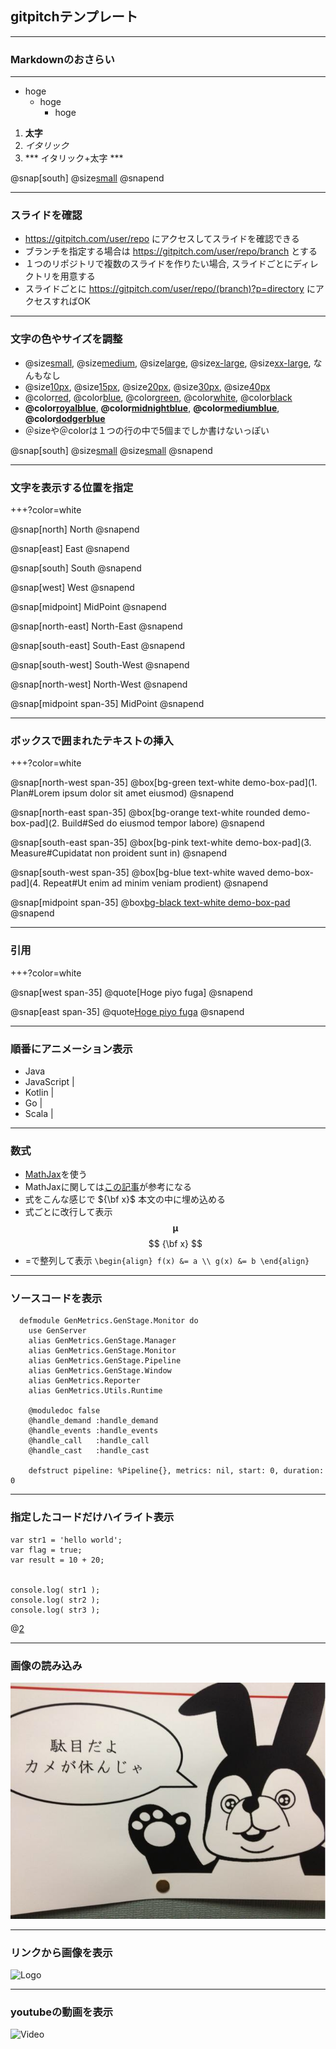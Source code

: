 ## gitpitchテンプレート

---

### Markdownのおさらい

***

- hoge
	- hoge
		- hoge

1. **太字**
2. *イタリック*
3. *** イタリック+太字 ***

@snap[south]
@size[small](https://qiita.com/kamorits/items/6f342da395ad57468ae3)
@snapend

---

### スライドを確認

- https://gitpitch.com/user/repo にアクセスしてスライドを確認できる
- ブランチを指定する場合は https://gitpitch.com/user/repo/branch とする
- １つのリポジトリで複数のスライドを作りたい場合, スライドごとにディレクトリを用意する
- スライドごとに https://gitpitch.com/user/repo/(branch)?p=directory にアクセスすればOK

---

### 文字の色やサイズを調整

- @size[small](小), @size[medium](中),  @size[large](大), @size[x-large](特大), @size[xx-large](超特大), なんもなし
- @size[10px](10px), @size[15px](15px), @size[20px](20px), @size[30px](30px), @size[40px](40px)
- @color[red](赤), @color[blue](青), @color[green](緑), @color[white](白),  @color[black](黒)
- **@color[royalblue](いい感じの青)**,  **@color[midnightblue](深い青)**, **@color[mediumblue](中くらいの青)**, **@color[dodgerblue](よくわからない青)**
- ＠sizeや＠colorは１つの行の中で5個までしか書けないっぽい

@snap[south]
@size[small](https://developer.mozilla.org/en-US/docs/Web/CSS/font-size)
@size[small](https://developer.mozilla.org/en-US/docs/Web/CSS/color_value)
@snapend

---

### 文字を表示する位置を指定

+++?color=white

@snap[north]
North
@snapend

@snap[east]
East
@snapend

@snap[south]
South
@snapend

@snap[west]
West
@snapend

@snap[midpoint]
MidPoint
@snapend

@snap[north-east]
North-East
@snapend

@snap[south-east]
South-East
@snapend

@snap[south-west]
South-West
@snapend

@snap[north-west]
North-West
@snapend

@snap[midpoint span-35]
MidPoint
@snapend

---

### ボックスで囲まれたテキストの挿入

+++?color=white

@snap[north-west span-35]
@box[bg-green text-white demo-box-pad](1. Plan#Lorem ipsum dolor sit amet eiusmod)
@snapend

@snap[north-east span-35]
@box[bg-orange text-white rounded demo-box-pad](2. Build#Sed do eiusmod tempor labore)
@snapend

@snap[south-east span-35]
@box[bg-pink text-white demo-box-pad](3. Measure#Cupidatat non proident sunt in)
@snapend

@snap[south-west span-35]
@box[bg-blue text-white waved demo-box-pad](4. Repeat#Ut enim ad minim veniam prodient)
@snapend

@snap[midpoint span-35]
@box[bg-black text-white demo-box-pad](center)
@snapend

---

### 引用

+++?color=white

@snap[west span-35]
@quote[Hoge piyo fuga]
@snapend

@snap[east span-35]
@quote[Hoge piyo fuga](@szmlb)
@snapend

---

### 順番にアニメーション表示

- Java
- JavaScript |
- Kotlin |
- Go |
- Scala |

---

### 数式

- [MathJax](http://docs.mathjax.org/en/latest/index.html)を使う
- MathJaxに関しては[この記事](https://qiita.com/PlanetMeron/items/63ac58898541cbe81ada)が参考になる
- 式をこんな感じで ${\bf x}$ 本文の中に埋め込める
- 式ごとに改行して表示
$$ \boldsymbol{\mu} $$
$$ {\bf x} $$
- =で整列して表示
`
\begin{align}
f(x) &= a \\
g(x) &= b
\end{align}
`

---

### ソースコードを表示

```
  defmodule GenMetrics.GenStage.Monitor do
	use GenServer
	alias GenMetrics.GenStage.Manager
	alias GenMetrics.GenStage.Monitor
	alias GenMetrics.GenStage.Pipeline
	alias GenMetrics.GenStage.Window
	alias GenMetrics.Reporter
	alias GenMetrics.Utils.Runtime

	@moduledoc false
	@handle_demand :handle_demand
	@handle_events :handle_events
	@handle_call   :handle_call
	@handle_cast   :handle_cast
	
	defstruct pipeline: %Pipeline{}, metrics: nil, start: 0, duration: 0
```

---

### 指定したコードだけハイライト表示

```
var str1 = 'hello world';
var flag = true;
var result = 10 + 20;


console.log( str1 );
console.log( str2 );
console.log( str3 );
```
@[2](flagに「true」を代入)


---

### 画像の読み込み

![腹たつ](assets/img/Asset.jpg)

--- 

### リンクから画像を表示

![Logo](https://onetapbeyond.github.io/resource/img/samba/new-samba-deploy.jpg)


---

### youtubeの動画を表示

![Video](https://www.youtube.com/embed/mkiDkkdGGAQ) 